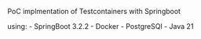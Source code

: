 PoC implmentation of Testcontainers with Springboot

using:
	- SpringBoot 3.2.2
	- Docker
	- PostgreSQl
	- Java 21
